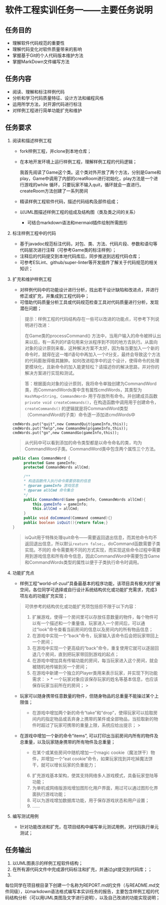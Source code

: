 # 软件工程实训任务一——主要任务说明

## 任务目的

* 理解软件代码规范的重要性
* 理解代码变化对软件质量带来的影响
* 掌握基于Git的个人代码版本维护方法
* 掌握MarkDown文件编写方法

## 任务内容

* 阅读、理解和标注样例代码
* 分析和学习代码质量特征、设计方法和编程风格
* 运用所学方法，对开源代码进行标注
* 对样例工程进行简单功能扩充和维护

## 任务要求

1. 阅读和描述样例工程
    * fork样例工程，并clone到本地仓库；
    * 在本地开发环境上运行样例工程，理解样例工程的代码逻辑；

      我首先阅读了Game这个类。这个类对外开放了两个方法，分别是Game和play，Game中调用了内部的creatRoom进行初始化，play方法是一个进行游戏的while
      循环，只要玩家不输入quit，循环就会一直进行。
      createRoom方法创建了一系列房间

    * 精读样例工程软件代码，描述代码结构及部件组成；
    * 以UML图描述样例工程的组成及结构图（类及类之间的关系）
        * 可结合markdown语法和mermaid插件绘制所需图形

2. 标注样例工程中的代码
    * 基于javadoc规范标注代码，对包、类、方法、代码片段、参数和语句等代码层次进行注释（可参考Game类的标注样例）；
    * 注释后的代码提交到本地代码库后，同步推送到远程代码仓库；
    * 可参考ESLint、github/super-linter等开发插件了解关于代码规范的相关知识；

3. 扩充和维护样例工程
    * 对样例代码中的功能设计进行分析，找出若干设计缺陷和改进点，并进行修正或扩充，并集成到工程代码中；
    * 可借助代码质量分析工具或代码规范检查工具对代码质量进行分析，发现潜在问题；

   > 提示：样例工程的代码结构存在一些可以改进的功能点，可参考下列说明进行改进：
   >
   > 在Game类的processCommand()
   方法中，当用户输入的命令被辨认出来以后，有一系列的if语句用来分派程序到不同的地方去执行。从面向对象的设计原则来看，这种解决方案不太好，因为每当要加入一个新的命令时，就得在这一堆if语句中再加入一个if分支，最终会导致这个方法的代码膨胀得极其臃肿。如何改进程序中的这个设计，使得命令的处理更模块化，且新命令的加入能更轻松？请描述你的解决思路，并对你的解决方案进行实现和测试。

   > 答：根据面向对象的设计原则，我将命令单独创建为CommandWord类，而CommandWords类中含有属性cmdWords，其类型为`HashMap<String, CommandWord>`
   用于存放所有命令。并创建成员函数`private void createCommands()`，在构造函数中调用用于创建命令，`createCommands()`
   的逻辑就是将CommandWord类型（CommandWord的子类）命令逐一添加进cmdWords中
   ```
   cmdWords.put("quit",new CommandQuit(gameInfo,this));
   cmdWords.put("help",new CommandHelp(gameInfo,this));
   cmdWords.put("go",new CommandGo(gameInfo,this));
   ```
   > 从代码中可以看到添加的命令类型都是以命令命名的类，均为CommandWord子类。CommandWord类中包含两个属性三个方法。
   ```java
   public class CommandWord {
        protected Game gameInfo;
        protected CommandWords allCmd;

        /**
        * 构造函数传入执行命令需要获取的信息
        * @param gameInfo 游戏信息
        * @param allCmd 命令集合
        */
        public CommandWord(Game gameInfo, CommandWords allCmd){
            this.gameInfo = gameInfo;
            this.allCmd = allCmd;
        }
        public void doCommand(Command command){}
        public boolean isQuit(){return false;}
   }
   ```     
   > isQuit用于特殊处理quit命令——需要返回退出信息，而其他命令均不返回退出信息，所以默认`reaturn false;`。doCommand函数需要子类实现。不同的
   > 命令需要用不同的方式实现，而实现这些命令过程中需要用到游戏信息和所有命令信息，因此CommandWord中需要包含Game和CommandWords类型的属性以便于子类执行命令时调用。

4. 功能扩充点
    * 样例工程“world-of-zuul”具备最基本的程序功能，该项目具有极大的扩展空间，各位同学可选择或自行设计系统结构优化或功能扩充需求，完成3项左右的功能扩充实现；

   > 可供参考的结构优化或功能扩充项包括但不限于以下内容：
   >
   > 1. 扩展游戏，使得一个房间里可以存放任意数量的物件，每个物件可以有一个描述和一个重量值，玩家进入一个房间后，可以通过“look”命令查看当前房间的信息以及房间内的所有物品信息；
   > 2. 在游戏中实现一个“back”命令，玩家输入该命令后会把玩家带回上一个房间；
   > 3. 在游戏中实现一个更高级的“back”命令，重复使用它就可以逐层回退几个房间，直到把玩家带回到游戏的起点；
   > 4. 在游戏中增加具有传输功能的房间，每当玩家进入这个房间，就会被随机地传输到另一个房间；
   > 5. 在游戏中新建一个独立的Player类用来表示玩家，并实现下列功能需求：
        >    * 一个玩家对象应该保存玩家的姓名等基本信息，也应该保存玩家当前所在的房间；
        >
    * 玩家可以随身携带任意数量的物件，但随身物品的总重量不能操过某个上限值；
   > * 在游戏中增加两个新的命令“take”和“drop”，使得玩家可以拾取房间内的指定物品或丢弃身上携带的某件或全部物品，当拾取新的物件时超过了玩家可携带的重量上限，系统应给出提示；
       >
    * 在游戏中增加一个新的命令“items”, 可以打印出当前房间内所有的物件及总重量，以及玩家随身携带的所有物件及总重量；
   > * 在某个或某些房间中随机增加一个magic cookie（魔法饼干）物件，并增加一个“eat cookie”命令，如果玩家找到并吃掉魔法饼干，就可以增长玩家的负重能力；
   > 6. 扩充游戏基本架构，使其支持网络多人游戏模式，具备玩家登陆等功能；
   > 7. 为单机或网络版游戏增加图形化用户界面，用过可以通过图形化界面执行游戏功能；
   > 8. 可以为游戏增加数据库功能，用于保存游戏状态和用户设置；
   > 9. ......

5. 编写测试用例
    * 针对功能改进和扩充，在项目结构中编写单元测试用例，对代码执行单元测试；

## 任务输出

1. 以UML图表示的样例工程软件结构；
2. 在所有源代码文件中完成源代码标注和扩充，并通过git提交到代码库；；
3.

每位同学在项目根目录下创建一个名称为REPORT.md的文件（与README.md文件同级），以markdown语法格式编写本实训任务的报告，主要包含样例工程的代码结构分析（可以用UML类图及文字进行说明），以及自己改进的功能实现说明；
